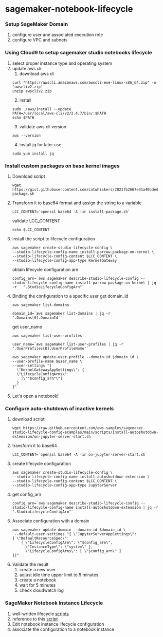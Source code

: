 # sagemaker-notebook-lifecycle

### Setup SageMaker Domain 
1. configure user and associated execution role 
2. configure VPC and subnets 
### Using Cloud9 to setup sagemaker studio notebooks lifecycle 
1. select proper instance type and operating system 
2. update aws cli 
    1. download aws cli 
      ```
      curl "https://awscli.amazonaws.com/awscli-exe-linux-x86_64.zip" -o "awscliv2.zip" 
      unzip awscliv2.zip 
      ```
    2. install 
      ```
      sudo ./aws/install --update 
      PATH=/usr/local/aws-cli/v2/2.4.7/bin/:$PATH
      echo $PATH
      ```
    3. validate aws cli version     
      ```
      aws --version
      ```
    4. install jq for later use 
      ```
      sudo yum install jq
      ```
### Install custom packages on base kernel images
1. Download script 
    ```
    wget https://gist.githubusercontent.com/catwhiskers/20237b2667e41a46bdedd910ee404cae/raw/c8498315082ecb087f0fd1f44e87eef722454d40/install-package.sh 
    ```
2. Transform it to base64 format and assign the string to a variable 
    ```
    LCC_CONTENT=`openssl base64 -A -in install-package.sh`
    ```
    validate LCC_CONTENT 
    
    ```
    echo $LCC_CONTENT
    ```
3. Install the script to lifecycle configuration   

    ```
    aws sagemaker create-studio-lifecycle-config \
    --studio-lifecycle-config-name install-parrow-package-on-kernel \
    --studio-lifecycle-config-content $LCC_CONTENT \
    --studio-lifecycle-config-app-type KernelGateway 
    ```
     obtain lifecycle configuration arn 
   
    ```
   config_arn=`aws sagemaker describe-studio-lifecycle-config --studio-lifecycle-config-name install-parrow-package-on-kernel | jq -r   ".StudioLifecycleConfigArn"`
    ``` 
4. Binding the configuration to a specific user 
    get domain_id 
    ```
    aws sagemaker list-domains 
    ```

    ```
    domain_id=`aws sagemaker list-domains | jq -r '.Domains[0].DomainId'` 
    ```
    get user_name 
    ```
    aws sagemaker list-user-profiles
    ```
    
    ```
    user_name=`aws sagemaker list-user-profiles | jq -r '.UserProfiles[0].UserProfileName'`  
    ```
    
    ```
    aws sagemaker update-user-profile --domain-id $domain_id \
    --user-profile-name $user_name \
    --user-settings "{
      \"KernelGatewayAppSettings\": {
      \"LifecycleConfigArns\":
        [\""$config_arn"\"]
      }
    }"

    ```
5. Let's open a notebook!     

### Configure auto-shutdown of inactive kernels
1. download script 
    ```
    wget https://raw.githubusercontent.com/aws-samples/sagemaker-studio-lifecycle-config-examples/main/scripts/install-autoshutdown-extension/on-jupyter-server-start.sh 
    ```
2. transform it to base64 
    ```
    LCC_CONTENT=`openssl base64 -A -in on-jupyter-server-start.sh` 
    ```
3. create lifecycle configuration 
    ```
    aws sagemaker create-studio-lifecycle-config \
    --studio-lifecycle-config-name install-autoshutdown-extension \
    --studio-lifecycle-config-content $LCC_CONTENT \
    --studio-lifecycle-config-app-type JupyterServer
    ```
4. get config_arn
    ```
    config_arn=`aws sagemaker describe-studio-lifecycle-config --studio-lifecycle-config-name install-autoshutdown-extension | jq -r ".StudioLifecycleConfigArn"`
    ```
5. Associate configuration with a domain 
    ```
    aws sagemaker update-domain --domain-id $domain_id \
     --default-user-settings "{ \"JupyterServerAppSettings\": 
    { \"DefaultResourceSpec\": 
        { \"LifecycleConfigArn\": \"$config_arn\", 
          \"InstanceType\": \"system\" }, 
          \"LifecycleConfigArns\": [ \"$config_arn\" ] 
    }}"
    ``` 
6. Validate the result 
    1. create a new user 
    2. adjust idle time uppor limit to 5 minutes 
    3. create a notebook 
    4. wait for 5 minutes 
    5. check cloudwatch log 

### SageMaker Notebook Instance Lifecycle 
1. well-written lifecycle [scripts](https://github.com/aws-samples/amazon-sagemaker-notebook-instance-lifecycle-config-samples)
2. reference to this [script](https://github.com/aws-samples/amazon-sagemaker-notebook-instance-lifecycle-config-samples/tree/master/scripts/auto-stop-idle)
3. Edit notebook instance lifecycle configuration 
4. associate the configuration to a notebook instance

      
